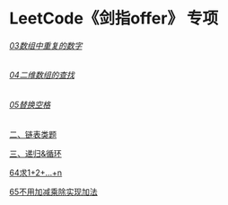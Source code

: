 # LeetCode《剑指offer》 专项


###### [03数组中重复的数字]()

###### [04二维数组的查找](https://github.com/sunnnydaydev/CodingInterviews/blob/master/src/Arrays/Find.java)

###### [05替换空格]()



[二、链表类题](https://github.com/sunnnydaydev/CodingInterviews/blob/master/src/LinkedList/linkedList.md)

[三、递归&循环](https://github.com/sunnnydaydev/CodingInterviews/blob/master/src/loop/loop.md)

[64求1+2+…+n](https://github.com/sunnnydaydev/CodingInterviews/blob/master/src/others/Sum.java)

[65不用加减乘除实现加法](https://github.com/sunnnydaydev/CodingInterviews/blob/master/src/others/Add.java)
